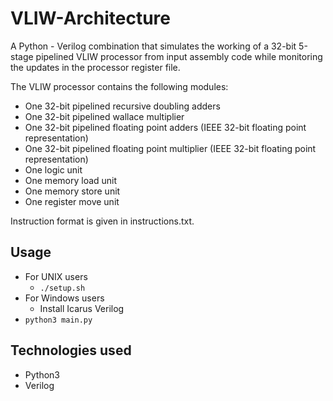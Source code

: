 # VLIW-Architecture
A Python - Verilog combination that simulates the working of a 32-bit 5-stage pipelined VLIW processor from input assembly code while monitoring the updates in the processor register file.

The VLIW processor contains the following modules:
- One 32-bit pipelined recursive doubling adders
- One 32-bit pipelined wallace multiplier
- One 32-bit pipelined floating point adders (IEEE 32-bit floating point representation)
- One 32-bit pipelined floating point multiplier (IEEE 32-bit floating point representation)
- One logic unit
- One memory load unit
- One memory store unit
- One register move unit

Instruction format is given in instructions.txt.

## Usage
- For UNIX users
  - ```./setup.sh```
- For Windows users
  - Install Icarus Verilog 
- ```python3 main.py```

## Technologies used
- Python3
- Verilog
